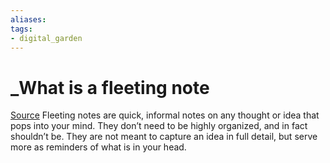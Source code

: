 ```yaml
---
aliases: 
tags: 
- digital_garden
---
```

# _What is a fleeting note
[Source](https://fortelabs.co/blog/how-to-take-smart-notes/)
Fleeting notes are quick, informal notes on any thought or idea that pops into your mind. They don’t need to be highly organized, and in fact shouldn’t be. They are not meant to capture an idea in full detail, but serve more as reminders of what is in your head.